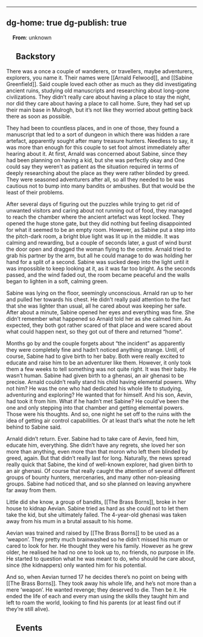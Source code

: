 
---
dg-home: true
dg-publish: true
---
$\quad$**From**: unknown
## $\quad$Backstory
There was a once a couple of wanderers, or travellers, maybe adventurers, explorers, you name it. Their names were [[Arnald Felwood]], and [[Sabine Greenfield]]. Said couple loved each other as much as they did investigating ancient ruins, studying old manuscripts and researching about long-gone civilizations. They didn’t really care about having a place to stay the night, nor did they care about having a place to call home. Sure, they had set up their main base in Mulrogh, but it’s not like they worried about getting back there as soon as possible.

They had been to countless places, and in one of those, they found a manuscript that led to a sort of dungeon in which there was hidden a rare artefact, apparently sought after many treasure hunters. Needless to say, it was more than enough for this couple to set foot almost immediately after hearing about it. At first, Arnald was concerned about Sabine, since they had been planning on having a kid, but she was perfectly okay and One could say they weren’t as patient as the situation required in terms of deeply researching about the place as they were rather blinded by greed. They were seasoned adventurers after all, so all they needed to be was cautious not to bump into many bandits or ambushes. But that would be the least of their problems.

After several days of figuring out the puzzles while trying to get rid of unwanted visitors and caring about not running out of food, they managed to reach the chamber where the ancient artefact was kept locked. They opened the huge stone gate, but they did nothing but feeling disappointed for what it seemed to be an empty room. However, as Sabine put a step into the pitch-dark room, a bright blue light was lit up in the middle. It was calming and rewarding, but a couple of seconds later, a gust of wind burst the door open and dragged the woman flying to the centre. Arnald tried to grab his partner by the arm, but all he could manage to do was holding her hand for a split of a second. Sabine was sucked deep into the light until it was impossible to keep looking at it, as it was far too bright. As the seconds passed, and the wind faded out, the room became peaceful and the walls began to lighten in a soft, calming green.

Sabine was lying on the floor, seemingly unconscious. Arnald ran up to her and pulled her towards his chest. He didn’t really paid attention to the fact that she was lighter than usual, all he cared about was keeping her safe. After about a minute, Sabine opened her eyes and everything was fine. She didn’t remember what happened so Arnald told her as she calmed him. As expected, they both got rather scared of that place and were scared about what could happen next, so they got out of there and returned “home”.

Months go by and the couple forgets about “the incident” as apparently they were completely fine and hadn’t noticed anything strange. Until, of course, Sabine had to give birth to her baby. Both were really excited to educate and raise him to be an adventurer like them. However, it only took them a few weeks to tell something was not quite right. It was their baby. He wasn’t human. Sabine had given birth to a ghenasi, an air ghenasi to be precise. Arnald couldn’t really stand his child having elemental powers. Why not him? He was the one who had dedicated his whole life to studying, adventuring and exploring? He wanted that for himself. And his son, Aevin, had took it from him. What if he hadn’t met Sabine? He could’ve been the one and only stepping into that chamber and getting elemental powers. Those were his thoughts. And so, one night he set off to the ruins with the idea of getting air control capabilities. Or at least that’s what the note he left behind to Sabine said.

Arnald didn’t return. Ever. Sabine had to take care of Aevin, feed him, educate him, everything. She didn’t have any regrets, she loved her son more than anything, even more than that moron who left them blinded by greed, again. But that didn’t really last for long. Naturally, the news spread really quick that Sabine, the kind of well-known explorer, had given birth to an air ghenasi. Of course that really caught the attention of several different groups of bounty hunters, mercenaries, and many other non-pleasing groups. Sabine had noticed that, and so she planned on leaving anywhere far away from them. 

Little did she know, a group of bandits, [[The Brass Borns]], broke in her house to kidnap Aevian. Sabine tried as hard as she could not to let them take the kid, but she ultimately failed. The 4-year-old ghenasi was taken away from his mum in a brutal assault to his home.

Aevian was trained and raised by [[The Brass Borns]] to be used as a ‘weapon’. They pretty much brainwashed so he didn’t missed his mum or cared to look for her. He thought they were his family. However as he grew older, he realised he had no one to look up to, no friends, no purpose in life. He started to question what he was meant to do, who should he care about, since (the kidnappers) only wanted him for his potential.

And so, when Aevian turned 17 he decides there’s no point on being with [[The Brass Borns]]. They took away his whole life, and he’s not more than a mere ‘weapon’. He wanted revenge; they deserved to die. Then be it. He ended the life of each and every man using the skills they taught him and left to roam the world, looking to find his parents (or at least find out if they’re still alive).
## $\quad$Events
